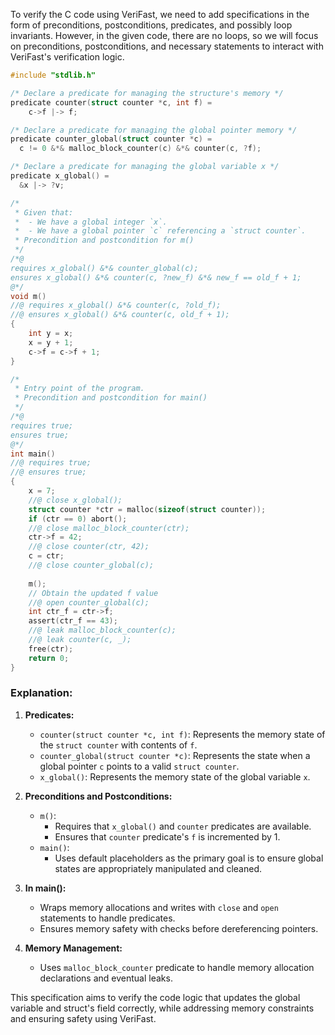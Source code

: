 To verify the C code using VeriFast, we need to add specifications in the form of preconditions, postconditions, predicates, and possibly loop invariants. However, in the given code, there are no loops, so we will focus on preconditions, postconditions, and necessary statements to interact with VeriFast's verification logic.

```c
#include "stdlib.h"

/* Declare a predicate for managing the structure's memory */
predicate counter(struct counter *c, int f) = 
    c->f |-> f;

/* Declare a predicate for managing the global pointer memory */
predicate counter_global(struct counter *c) = 
  c != 0 &*& malloc_block_counter(c) &*& counter(c, ?f);

/* Declare a predicate for managing the global variable x */
predicate x_global() = 
  &x |-> ?v;

/*  
 * Given that:
 *  - We have a global integer `x`.
 *  - We have a global pointer `c` referencing a `struct counter`.
 * Precondition and postcondition for m()
 */
/*@
requires x_global() &*& counter_global(c);
ensures x_global() &*& counter(c, ?new_f) &*& new_f == old_f + 1;
@*/
void m()
//@ requires x_global() &*& counter(c, ?old_f);
//@ ensures x_global() &*& counter(c, old_f + 1);
{
    int y = x;
    x = y + 1;
    c->f = c->f + 1;
}

/*
 * Entry point of the program.
 * Precondition and postcondition for main()
 */
/*@
requires true;
ensures true;
@*/
int main()
//@ requires true;
//@ ensures true;
{
    x = 7;
    //@ close x_global();
    struct counter *ctr = malloc(sizeof(struct counter));
    if (ctr == 0) abort();
    //@ close malloc_block_counter(ctr);
    ctr->f = 42;
    //@ close counter(ctr, 42);
    c = ctr;
    //@ close counter_global(c);
    
    m();
    // Obtain the updated f value
    //@ open counter_global(c);
    int ctr_f = ctr->f;
    assert(ctr_f == 43);
    //@ leak malloc_block_counter(c);
    //@ leak counter(c, _);
    free(ctr);
    return 0;
}
```

### Explanation:

1. **Predicates:**
   - `counter(struct counter *c, int f)`: Represents the memory state of the `struct counter` with contents of `f`.
   - `counter_global(struct counter *c)`: Represents the state when a global pointer `c` points to a valid `struct counter`.
   - `x_global()`: Represents the memory state of the global variable `x`.

2. **Preconditions and Postconditions:**
   - `m()`: 
     - Requires that `x_global()` and `counter` predicates are available.
     - Ensures that `counter` predicate's `f` is incremented by 1.
   - `main()`:
     - Uses default placeholders as the primary goal is to ensure global states are appropriately manipulated and cleaned.

3. **In main():** 
   - Wraps memory allocations and writes with `close` and `open` statements to handle predicates.
   - Ensures memory safety with checks before dereferencing pointers.

4. **Memory Management:**
   - Uses `malloc_block_counter` predicate to handle memory allocation declarations and eventual leaks.
  
This specification aims to verify the code logic that updates the global variable and struct's field correctly, while addressing memory constraints and ensuring safety using VeriFast.
